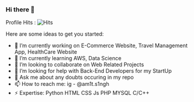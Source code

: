 ### Hi there 👋
Profile Hits : ![Hits](https://hitcounter.pythonanywhere.com/count/tag.svg?url=https%3A%2F%2Fgithub.com%2Famit-singh1%2Fhit-counter)
<!--
**amit-singh1/amit-singh1** is a ✨ _special_ ✨ repository because its `README.md` (this file) appears on your GitHub profile.
-->
Here are some ideas to get you started:

- 🔭 I’m currently working on E-Commerce Website, Travel Management App, HealthCare Website
- 🌱 I’m currently learning AWS, Data Science
- 👯 I’m looking to collaborate on Web Related Projects
- 🤔 I’m looking for help with Back-End Developers for my StartUp
- 💬 Ask me about any doubts occuring in my repo
- 📫 How to reach me: ig - @am1t.s1ngh
- ⚡ Expertise: Python HTML CSS Js PHP MYSQL C/C++  

